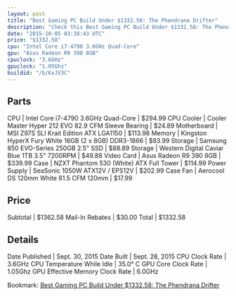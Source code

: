 ```yaml
---
layout: post
title: "Best Gaming PC Build Under $1332.58: The Phendrana Drifter"
description: "Check this Best Gaming PC Build Under $1332.58: The Phendrana Drifter. CPU: Intel Core i7-4790 3.6GHz Quad-Core, CPU Cooler: Cooler Master Hyper 212 EVO 82.9 CFM Sleeve Be"
date: "2015-10-05 03:38:43 UTC"
price: "$1332.58"
cpu: "Intel Core i7-4790 3.6GHz Quad-Core"
gpu: "Asus Radeon R9 390 8GB"
cpuclock: "3.6GHz"
gpuclock: "1.05Ghz"
buildid: "/b/KxJV3C"
---
```


## Parts

CPU | Intel Core i7-4790 3.6GHz Quad-Core | $294.99
CPU Cooler | Cooler Master Hyper 212 EVO 82.9 CFM Sleeve Bearing | $24.89
Motherboard | MSI Z97S SLI Krait Edition ATX LGA1150 | $113.98
Memory | Kingston HyperX Fury White 16GB (2 x 8GB) DDR3-1866 | $83.99
Storage | Samsung 850 EVO-Series 250GB 2.5" SSD | $88.89
Storage | Western Digital Caviar Blue 1TB 3.5" 7200RPM | $49.88
Video Card | Asus Radeon R9 390 8GB | $339.99
Case | NZXT Phantom 530 (White) ATX Full Tower | $114.99
Power Supply | SeaSonic 1050W ATX12V / EPS12V | $202.99
Case Fan | Aerocool DS 120mm White 81.5 CFM 120mm | $17.99

## Price

Subtotal | $1362.58
Mail-In Rebates | $30.00
Total | $1332.58

## Details

Date Published | Sept. 30, 2015
Date Built | Sept. 28, 2015
CPU Clock Rate | 3.6GHz
CPU Temperature While Idle | 35.0° C
GPU Core Clock Rate | 1.05Ghz
GPU Effective Memory Clock Rate | 6.0GHz

Bookmark: [Best Gaming PC Build Under $1332.58: The Phendrana Drifter](http://pcbuilders.github.io/2015/10/05/best-gaming-pc-build-under-1332-dollars-dot-58-the-phendrana-drifter/)
